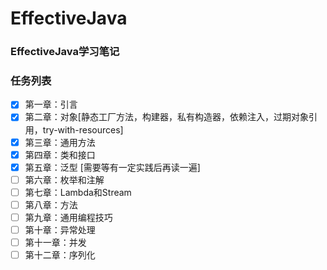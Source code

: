 # EffectiveJava

### EffectiveJava学习笔记

### 任务列表
- [x] 第一章：引言
- [x] 第二章：对象[静态工厂方法，构建器，私有构造器，依赖注入，过期对象引用，try-with-resources]
- [x] 第三章：通用方法
- [x] 第四章：类和接口
- [x] 第五章：泛型 [需要等有一定实践后再读一遍]
- [ ] 第六章：枚举和注解
- [ ] 第七章：Lambda和Stream
- [ ] 第八章：方法
- [ ] 第九章：通用编程技巧
- [ ] 第十章：异常处理
- [ ] 第十一章：并发
- [ ] 第十二章：序列化